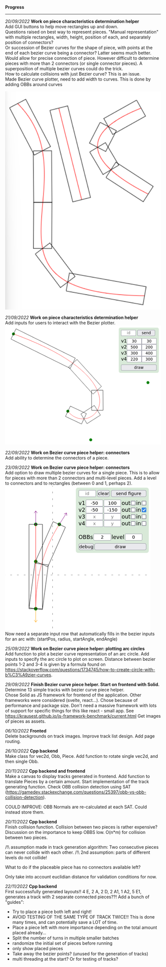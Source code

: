 **Progress**

---

_20/09/2022_ **Work on piece characteristics determination helper**  
Add GUI buttons to help move rectangles up and down.  
Questions raised on best way to represent pieces. "Manual representation" with multiple rectangles, width, height, position of each, and separately position of connectors?  
Or succession of Bezier curves for the shape of piece, with points at the end of each bezier curve being a connector?
Latter seems much better. Would allow for precise connection of piece. However difficult to determine pieces with more than 2 connectors (or single connector pieces). A superposition of multiple bezier curves could do the trick.  
How to calculate collisions with just Bezier curve? This is an issue.  
Made Bezier curve plotter, need to add width to curves.
This is done by adding OBBs around curves

![Image of OBBs around Bezier curves](./progression_images/OBBS_Beziers.png "OBBs around Bezier curves")


_21/09/2022_ **Work on piece characteristics determination helper**  
Add inputs for users to interact with the Bezier plotter.  
![Image of Bezier curve with user inputs](./progression_images/bezier_with_user_inputs.png "Bezier with user inputs")

_22/09/2022_ **Work on Bezier curve piece helper: connectors**  
Add ability to determine the connectors of a piece.

_23/09/2022_ **Work on Bezier curve piece helper: connectors**  
Add option to draw multiple bezier curves for a single piece. This is to allow for pieces with more than 2 connectors and multi-level pieces.
Add a level to connectors and to rectangles (between 0 and 1, perhaps 2).
![Image of piece with multiple parts](./progression_images/piece_with_multiple_parts.png "Bezier with user inputs")  
Now need a separate input row that automatically fills in the bezier inputs for an arc with: (startPos, radius, startAngle, endAngle)

_25/09/2022_ **Work on Bezier curve piece helper: plotting arc circles**  
Add function to plot a bezier curve representation of an arc circle. Add inputs to specify the arc circle to plot on screen. Distance between bezier points 1-2 and 3-4 is given by a formula found on https://stackoverflow.com/questions/1734745/how-to-create-circle-with-b%C3%A9zier-curves.

_29/09/2022_ **Finish Bezier curve piece helper. Start on frontend with Solid.**   
Determine 13 simple tracks with bezier curve piece helper.  
Chose Solid as JS framework for frontend of the application. Other frameworks were considered (svelte, react...). Chose because of performance and package size. Don't need a massive framework with lots of support for specific things for this like react - small app. 
See https://krausest.github.io/js-framework-benchmark/current.html
Get images of pieces as assets.

_06/10/2022_ **Fronted**  
Delete backgrounds on track images. Improve track list design. Add page routing.

_26/10/2022_ **Cpp backend**  
Make class for vec2d, Obb, Piece. Add function to rotate single vec2d, and then single Obb.

_20/11/2022_ **Cpp backend and frontend**  
Make a canvas to display tracks generated in frontend.
Add function to translate Pieces by a certain amount.
Start implementation of the track generating function.
Check OBB collision detection using SAT (https://gamedev.stackexchange.com/questions/25397/obb-vs-obb-collision-detection).

COULD IMPROVE: OBB Normals are re-calculated at each SAT. Could instead store them.

_20/11/2022_ **Cpp backend**  
Finish collision function.
Collision between two pieces is rather expensive? Discussion on the importance to keep OBBS low.
O(n*m) for collision between two pieces.

/!\ assumption made in track generation algorithm: Two consecutive pieces can never collide with each other.
/!\ 2nd assumption: parts of different levels do not collide!

What to do if the placeable piece has no connectors available left?

Only take into account euclidian distance for validation conditions for now.


_22/11/2022_ **Cpp backend**  
First successfully generated layouts!!
4 E, 2 A, 2 D, 2 A1, 1 A2, 5 E1, generates a track with 2 separate connected pieces??!
Add a bunch of "guides":
- Try to place a piece both left and right!
- AVOID TESTING OF THE SAME TYPE OF TRACK TWICE!! This is done many times, and can potentially save a LOT of time.
- Place a piece left with more importance depending on the total amount placed already...
- Split the number of turns in multiple smaller batches
- randomize the initial set of pieces before running 
- only show placed pieces
- Take away the bezier points? (unused for the generation of tracks)
- multi threading at the start? Or for testing of tracks?